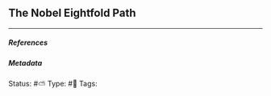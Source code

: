 ## The Nobel Eightfold Path # 



___

##### References


##### Metadata
Status: #⛅️ 
Type: #🔵 
Tags: